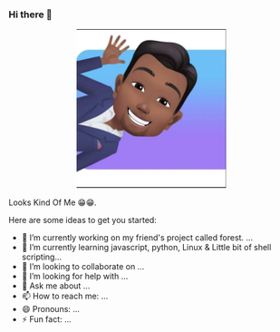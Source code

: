 ### Hi there 👋

<!--
**itsAnju/itsAnju** is a ✨ _special_ ✨ repository because its `README.md` (this file) appears on your GitHub profile.
-->
<p align="center">
  <img src="https://github.com/itsAnju/itsAnju/blob/master/Capture.PNG" alt="Avatar" width="264" height="280"/>
  <p>Looks Kind Of Me 😁😁.</p>
</p>

Here are some ideas to get you started:

- 🔭 I’m currently working on my friend's project called forest. ...
- 🌱 I’m currently learning javascript, python, Linux & Little bit of shell scripting...
- 👯 I’m looking to collaborate on ...
- 🤔 I’m looking for help with ...
- 💬 Ask me about ...
- 📫 How to reach me: ...
- 😄 Pronouns: ...
- ⚡ Fun fact: ...


